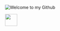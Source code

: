![Welcome to my Github](https://user-images.githubusercontent.com/88178841/127621233-55c539e3-912c-41db-8286-dfbe4ef7121b.png)

[<img src="https://image.flaticon.com/icons/png/128/733/733547.png" width="40" height="40">](https://www.facebook.com/buitranngocly)

